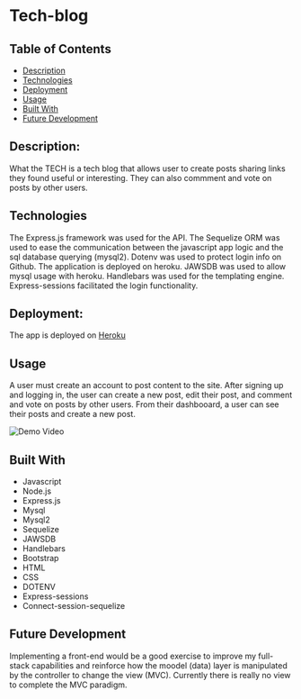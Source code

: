 # Tech-blog
## Table of Contents
* [Description](#description)
* [Technologies](#technologies)
* [Deployment](#deployment)
* [Usage](#usage)
* [Built With](#built-with)
* [Future Development](#future-development)



## Description:
What the TECH is a tech blog that allows user to create posts sharing links they found useful or interesting. They can also commment and vote on posts by other users.



## Technologies
The Express.js framework was used for the API. The Sequelize ORM was used to ease the communication between the javascript app logic and the sql database querying (mysql2). Dotenv was used to protect login info on Github. The application is deployed on heroku. JAWSDB was used to allow mysql usage with heroku. Handlebars was used for the templating engine. Express-sessions facilitated the login functionality.



## Deployment:
The app is deployed on [Heroku](https://tech-heckler.herokuapp.com/)




## Usage
A user must create an account to post content to the site. After signing up and logging in, the user can create a new post, edit their post, and comment and vote on posts by other users. From their dashbooard, a user can see their posts and create a new post. 




![Demo Video](walkthrough.gif)






## Built With
 - Javascript
 - Node.js
 - Express.js
 - Mysql
 - Mysql2
 - Sequelize
 - JAWSDB
 - Handlebars
 - Bootstrap
 - HTML
 - CSS
 - DOTENV
 - Express-sessions
 - Connect-session-sequelize



## Future Development
Implementing a front-end would be a good exercise to improve my full-stack capabilities and reinforce how the moodel (data) layer is manipulated by the controller to change the view (MVC). Currently there is really no view to complete the MVC paradigm.
 
